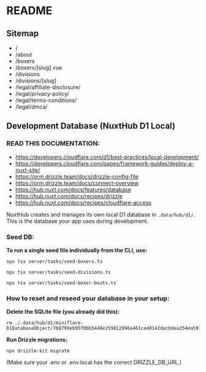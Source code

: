 # README

## Sitemap

- /
- /about
- /boxers
- /boxers/[slug].vue
- /divisions
- /divisions/[slug]
- /legal/affiliate-disclosure/
- /legal/privacy-policy/
- /legal/terms-conditions/
- /legal/dmca/


## Development Database (NuxtHub D1 Local)

### READ THIS DOCUMENTATION:

- https://developers.cloudflare.com/d1/best-practices/local-development/
- https://developers.cloudflare.com/pages/framework-guides/deploy-a-nuxt-site/
- https://orm.drizzle.team/docs/drizzle-config-file
- https://orm.drizzle.team/docs/connect-overview
- https://hub.nuxt.com/docs/features/database
- https://hub.nuxt.com/docs/recipes/drizzle
- https://hub.nuxt.com/docs/recipes/cloudflare-access

NuxtHub creates and manages its own local D1 database in `.data/hub/d1/`. This is the database your app uses during development.

### Seed DB:

**To run a single seed file individually from the CLI, use:**

```
npx tsx server/tasks/seed-boxers.ts
```

```
npx tsx server/tasks/seed-divisions.ts
```

```
npx tsx server/tasks/seed-boxer-bouts.ts
```


### How to reset and reseed your database in your setup:

**Delete the SQLite file (you already did this):**

```
rm ./.data/hub/d1/miniflare-D1DatabaseObject/7b8799eb95f0bb5448e259812996a461ce40142dacbdea254ea597e307767f45.sqlite
```

**Run Drizzle migrations:**

`npx drizzle-kit migrate`

(Make sure your .env or .env.local has the correct DRIZZLE_DB_URL.)
